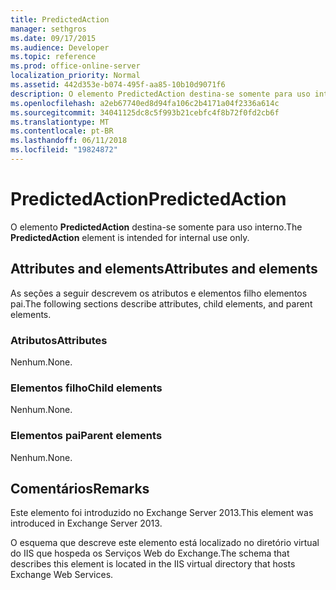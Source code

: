 ```yaml
---
title: PredictedAction
manager: sethgros
ms.date: 09/17/2015
ms.audience: Developer
ms.topic: reference
ms.prod: office-online-server
localization_priority: Normal
ms.assetid: 442d353e-b074-495f-aa85-10b10d9071f6
description: O elemento PredictedAction destina-se somente para uso interno.
ms.openlocfilehash: a2eb67740ed8d94fa106c2b4171a04f2336a614c
ms.sourcegitcommit: 34041125dc8c5f993b21cebfc4f8b72f0fd2cb6f
ms.translationtype: MT
ms.contentlocale: pt-BR
ms.lasthandoff: 06/11/2018
ms.locfileid: "19824872"
---
```

# <a name="predictedaction"></a><span data-ttu-id="b6958-103">PredictedAction</span><span class="sxs-lookup"><span data-stu-id="b6958-103">PredictedAction</span></span>

<span data-ttu-id="b6958-104">O elemento **PredictedAction** destina-se somente para uso interno.</span><span class="sxs-lookup"><span data-stu-id="b6958-104">The **PredictedAction** element is intended for internal use only.</span></span> 

## <a name="attributes-and-elements"></a><span data-ttu-id="b6958-105">Attributes and elements</span><span class="sxs-lookup"><span data-stu-id="b6958-105">Attributes and elements</span></span>

<span data-ttu-id="b6958-106">As seções a seguir descrevem os atributos e elementos filho elementos pai.</span><span class="sxs-lookup"><span data-stu-id="b6958-106">The following sections describe attributes, child elements, and parent elements.</span></span>
  
### <a name="attributes"></a><span data-ttu-id="b6958-107">Atributos</span><span class="sxs-lookup"><span data-stu-id="b6958-107">Attributes</span></span>

<span data-ttu-id="b6958-108">Nenhum.</span><span class="sxs-lookup"><span data-stu-id="b6958-108">None.</span></span>
  
### <a name="child-elements"></a><span data-ttu-id="b6958-109">Elementos filho</span><span class="sxs-lookup"><span data-stu-id="b6958-109">Child elements</span></span>

<span data-ttu-id="b6958-110">Nenhum.</span><span class="sxs-lookup"><span data-stu-id="b6958-110">None.</span></span>
  
### <a name="parent-elements"></a><span data-ttu-id="b6958-111">Elementos pai</span><span class="sxs-lookup"><span data-stu-id="b6958-111">Parent elements</span></span>

<span data-ttu-id="b6958-112">Nenhum.</span><span class="sxs-lookup"><span data-stu-id="b6958-112">None.</span></span>
  
## <a name="remarks"></a><span data-ttu-id="b6958-113">Comentários</span><span class="sxs-lookup"><span data-stu-id="b6958-113">Remarks</span></span>

<span data-ttu-id="b6958-114">Este elemento foi introduzido no Exchange Server 2013.</span><span class="sxs-lookup"><span data-stu-id="b6958-114">This element was introduced in Exchange Server 2013.</span></span>
  
<span data-ttu-id="b6958-115">O esquema que descreve este elemento está localizado no diretório virtual do IIS que hospeda os Serviços Web do Exchange.</span><span class="sxs-lookup"><span data-stu-id="b6958-115">The schema that describes this element is located in the IIS virtual directory that hosts Exchange Web Services.</span></span>
  

